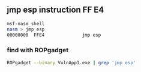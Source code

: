 ## jmp esp instruction FF E4
```bash
msf-nasm_shell
nasm > jmp esp
00000000  FFE4              jmp esp
```

### find with ROPgadget
```bash
ROPgadget --binary VulnApp1.exe | grep 'jmp esp'
```

